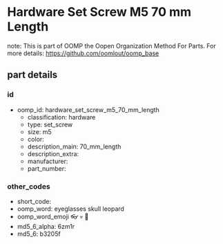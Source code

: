 # Hardware Set Screw M5 70 mm Length  

note: This is part of OOMP the Oopen Organization Method For Parts. For more details: https://github.com/oomlout/oomp_base

##  part details





### id
* oomp_id: hardware_set_screw_m5_70_mm_length
  * classification: hardware
  * type: set_screw
  * size: m5
  * color: 
  * description_main: 70_mm_length
  * description_extra: 
  * manufacturer: 
  * part_number: 

### other_codes
* short_code: 
* oomp_word: eyeglasses skull leopard
* oomp_word_emoji :eyeglasses: :skull: :leopard:
* md5_6_alpha: 6zm1r
* md5_6: b3205f